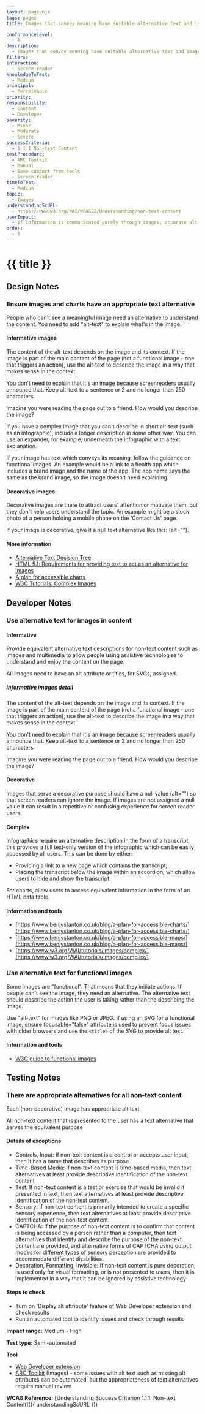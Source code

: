 ```yaml
---
layout: page.njk
tags: pages
title: Images that convey meaning have suitable alternative text and images that serve a decorative purpose have a null alternative text assigned

conformanceLevel:
  - A
description:
  - Images that convey meaning have suitable alternative text and images that serve a decorative purpose have a null alternative text assigned
filters:
interaction:
  - Screen reader
knowledgeToTest:
  - Medium
principal:
  - Perceivable
priority:
responsibility:
  - Content
  - Developer
severity:
  - Minor
  - Moderate
  - Severe
successCriteria:
  - 1.1.1 Non-text Content
testProcedure:
  - ARC Toolkit
  - Manual
  - Some support from tools
  - Screen reader
timeToTest:
  - Medium
topic:
  - Images
understandingScURL:
  - https://www.w3.org/WAI/WCAG22/Understanding/non-text-content
userImpact:
  - If information is communicated purely through images, accurate alt text is the only way screen reader users can get this information
order:
  - 1
---
```


# {{ title }}

## Design Notes

### Ensure images and charts have an appropriate text alternative

People who can't see a meaningful image need an alternative to understand the content. You need to add "alt-text" to explain what's in the image.

#### Informative images

The content of the alt-text depends on the image and its context. If the image is part of the main content of the page (not a functional image - one that triggers an action), use the alt-text to describe the image in a way that makes sense in the context.

You don't need to explain that it's an image because screenreaders usually announce that. Keep alt-text to a sentence or 2 and no longer than 250 characters.

Imagine you were reading the page out to a friend. How would you describe the image?

If you have a complex image that you can't describe in short alt-text (such as an infographic), include a longer description in some other way. You can use an expander, for example, underneath the infographic with a text explanation.

If your image has text which conveys its meaning, follow the guidance on functional images. An example would be a link to a health app which includes a brand image and the name of the app. The app name says the same as the brand image, so the image doesn't need explaining.

#### Decorative images

Decorative images are there to attract users' attention or motivate them, but they don't help users understand the topic. An example might be a stock photo of a person holding a mobile phone on the 'Contact Us' page.

If your image is decorative, give it a null text alternative like this: (alt="").

#### More information

- [Alternative Text Decision Tree](https://www.w3.org/WAI/tutorials/images/decision-tree/)
- [HTML 5.1: Requirements for providing text to act as an alternative for images](https://www.w3.org/TR/html51/semantics-embedded-content.html#alt-text)
- [A plan for accessible charts](https://www.benjystanton.co.uk/blog/a-plan-for-accessible-charts/)
- [W3C Tutorials: Complex Images](https://www.w3.org/WAI/tutorials/images/complex/)

## Developer Notes

### Use alternative text for images in content

#### Informative

Provide equivalent alternative text descriptions for non-text content such as images and multimedia to allow people using assistive technologies to understand and enjoy the content on the page.

All images need to have an alt attribute or titles, for SVGs, assigned.

##### Informative images detail

The content of the alt-text depends on the image and its context. If the image is part of the main content of the page (not a functional image - one that triggers an action), use the alt-text to describe the image in a way that makes sense in the context.

You don't need to explain that it's an image because screenreaders usually announce that. Keep alt-text to a sentence or 2 and no longer than 250 characters.

Imagine you were reading the page out to a friend. How would you describe the image?


#### Decorative

Images that serve a decorative purpose should have a null value (alt="") so that screen readers can ignore the image. If images are not assigned a null value it can result in a repetitive or confusing experience for screen reader users.

#### Complex

Infographics require an alternative description in the form of a transcript, this provides a full text-only version of the infographic which can be easily accessed by all users. This can be done by either:

- Providing a link to a new page which contains the transcript;
- Placing the transcript below the image within an accordion, which allow users to hide and show the transcript.

For charts, allow users to access equivalent information in the form of an HTML data table.

#### Information and tools

- [https://www.benjystanton.co.uk/blog/a-plan-for-accessible-charts/](https://www.benjystanton.co.uk/blog/a-plan-for-accessible-charts/)
- [https://www.benjystanton.co.uk/blog/a-plan-for-accessible-maps/](https://www.benjystanton.co.uk/blog/a-plan-for-accessible-maps/)
- [https://www.w3.org/WAI/tutorials/images/complex/](https://www.w3.org/WAI/tutorials/images/complex/)

### Use alternative text for functional images

Some images are "functional". That means that they initiate actions. If people can't see the image, they need an alternative. The alternative text should describe the action the user is taking rather than the describing the image.

Use "alt‑text" for images like PNG or JPEG. If using an SVG for a functional image, ensure focusable="false" attribute is used to prevent focus issues with older browsers and use the `<title>` of the SVG to provide alt text.

#### Information and tools

- [W3C guide to functional images](https://www.w3.org/WAI/tutorials/images/functional/)

## Testing Notes

### There are appropriate alternatives for all non-text content

Each (non-decorative) image has appropriate alt text

All non-text content that is presented to the user has a text alternative that serves the equivalent purpose

#### Details of exceptions

- Controls, Input: If non-text content is a control or accepts user input, then it has a name that describes its purpose
- Time-Based Media: If non-text content is time-based media, then text alternatives at least provide descriptive identification of the non-text content
- Test: If non-text content is a test or exercise that would be invalid if presented in text, then text alternatives at least provide descriptive identification of the non-text content.
- Sensory: If non-text content is primarily intended to create a specific sensory experience, then text alternatives at least provide descriptive identification of the non-text content.
- CAPTCHA: If the purpose of non-text content is to confirm that content is being accessed by a person rather than a computer, then text alternatives that identify and describe the purpose of the non-text content are provided, and alternative forms of CAPTCHA using output modes for different types of sensory perception are provided to accommodate different disabilities.
- Decoration, Formatting, Invisible: If non-text content is pure decoration, is used only for visual formatting, or is not presented to users, then it is implemented in a way that it can be ignored by assistive technology

#### Steps to check

- Turn on 'Display alt attribute' feature of Web Developer extension and check results
- Run an automated tool to identify issues and check through results

**Impact range:** Medium - High

**Test type:** Semi-automated

**Tool**

- [Web Developer extension](https://chrispederick.com/work/web-developer/)
- [ARC Toolkit](https://www.paciellogroup.com/toolkit/) (Images) - some issues with alt text such as missing alt attributes can be automated, but the appropriateness of text alternatives require manual review

**WCAG Reference:** [Understanding Success Criterion 1.1.1: Non-text Content]({{ understandingScURL }})
